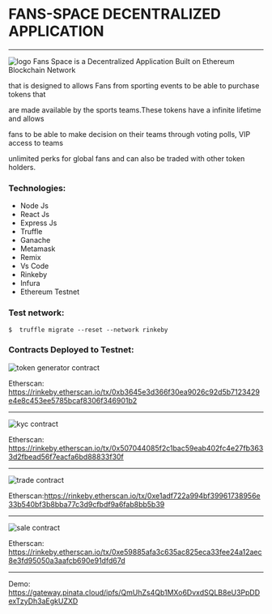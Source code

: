 # FANS-SPACE DECENTRALIZED APPLICATION
                
----




  ![logo](https://user-images.githubusercontent.com/90293555/163591799-6913bd06-027f-4241-845d-1229ada1a631.png)
 Fans Space is a Decentralized Application Built on Ethereum Blockchain Network
        
that is designed to allows Fans from sporting events to be able to purchase tokens that
            
are made available by the sports teams.These tokens have a infinite lifetime and allows
            
fans to be able to make decision on their teams through voting polls, VIP access to teams

unlimited perks for global fans and can also be traded with other token holders.


### Technologies:

- Node Js
- React Js
- Express Js
- Truffle
- Ganache
- Metamask
- Remix
- Vs Code
- Rinkeby
- Infura
- Ethereum Testnet


### Test network:

`$  truffle migrate --reset --network rinkeby`

### Contracts Deployed to Testnet:

![token generator contract](https://user-images.githubusercontent.com/90293555/164118169-15d55d61-6b13-44ba-bf19-801a969d14a7.jpg)


Etherscan: https://rinkeby.etherscan.io/tx/0xb3645e3d366f30ea9026c92d5b7123429e4e8c453ee5785bcaf8306f346901b2

----
![kyc contract](https://user-images.githubusercontent.com/90293555/164118184-7c1b2a66-929d-419c-8668-6da5596f10c9.jpg)


Etherscan: https://rinkeby.etherscan.io/tx/0x507044085f2c1bac59eab402fc4e27fb3633d2fbead56f7eacfa6bd88833f30f

----
![trade contract](https://user-images.githubusercontent.com/90293555/164118231-c44c4f02-bbb5-45b2-b6c8-f98aff3381f9.jpg)

Etherscan:https://rinkeby.etherscan.io/tx/0xe1adf722a994bf39961738956e33b540bf3b8bba77c3d9cfbdf9a6fab8bb5b39

----
![sale contract](https://user-images.githubusercontent.com/90293555/164118321-d68c83ca-815a-4c7e-aa7f-fe0291e4be53.jpg)


Etherscan: https://rinkeby.etherscan.io/tx/0xe59885afa3c635ac825eca33fee24a12aec8e3fd95050a3aafcb690e91dfd67d

----

Demo: https://gateway.pinata.cloud/ipfs/QmUhZs4Qb1MXo6DvxdSQLB8eU3PpDDexTzyDh3aEgkUZXD

